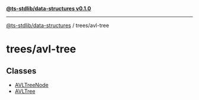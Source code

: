 [**@ts-stdlib/data-structures v0.1.0**](../../README.md)

***

[@ts-stdlib/data-structures](../../README.md) / trees/avl-tree

# trees/avl-tree

## Classes

- [AVLTreeNode](classes/AVLTreeNode.md)
- [AVLTree](classes/AVLTree.md)
